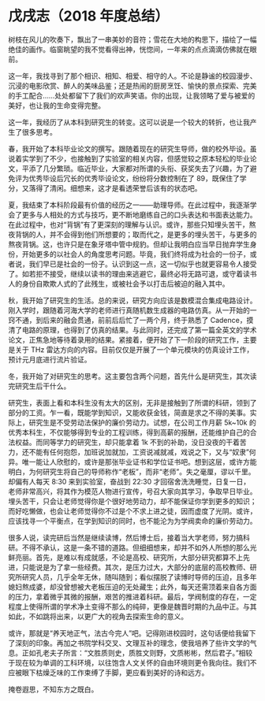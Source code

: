 # 戊戌志（2018 年度总结）


树枝在风儿的吹奏下，飘出了一串美妙的音符；雪花在大地的构思下，描绘了一幅绝佳的画作。临窗眺望的我不觉看得出神，恍惚间，一年来的点点滴滴仿佛就在眼前。

这一年，我找寻到了那个相识、相知、相爱、相守的人。不论是静谧的校园漫步、沉浸的电影欣赏、醉人的美味品鉴；还是热闹的厨房烹饪、愉快的景点探索、完美的手工配合……处处都留下了我们的欢声笑语。你的出现，让我领略了爱与被爱的美好，也让我的生命变得完整。

这一年，我经历了从本科到研究生的转变。这可以说是一个较大的转折，也让我产生了很多思考。

春，我开始了本科毕业论文的撰写。跟随着现在的研究生导师，做的校外毕设。虽说着实学到了不少，也接触到了实验室的相关内容，但感觉较之原本轻松的毕业论文，平添了几分繁琐。临近毕业，大家都对所谓的头衔、获奖失去了兴趣，为了避免评为优秀毕设后冗长的优秀毕设论文，纷纷将分数控制在了 89，既保住了学分，又落得了清闲。细想来，这才是看透荣誉后该有的状态吧。

夏，我结束了本科阶段最有价值的经历之一——助理导师。在此过程中，我逐渐学会了更多与人相处的方式与技巧，更不断地磨练自己的口头表达和书面表达能力。在此过程中，也对“背锅”有了更深刻的理解与认识。或许，那些只知埋头苦干，熬夜背锅的人，并不会得到他们所想要的；取而代之，是更多的埋头苦干，与更多的熬夜背锅。这，也许只是在象牙塔中管中规豹。但却让我明白应当早日抛弃学生身份，开始更多的以社会人的角度思考问题。毕竟，我们终将成为社会的一份子，或者说，我们早已是社会的一份子。认识到这一点，这一切似乎也就更容易令人接受了。如若拒不接受，继续以读书的理由来逃避它，最终必将无路可退，或守着读书人的身份自欺欺人式的了此残生，或被社会予以打击后被迫的融入其中。

秋，我开始了研究生的生活。总的来说，研究方向应该是数模混合集成电路设计。刚入学时，跟随着河海大学的老师进行真随机数生成器的电路仿真。从一开始的一窍不通，到后来的融会贯通，前前后后忙了一两个月，终于熟悉了 Cadence，摸清了电路的原理，也得到了仿真的结果。与此同时，还完成了第一篇全英文的学术论文，正焦急地等待着录用的结果。紧接着，便开始了下一阶段的研究工作，主要是关于 THz 雷达方向的内容。目前仅仅是开展了一个单元模块的仿真设计工作，预计元月底进行流片验证。

冬，我开始了对研究生的思考。这主要包含两个问题，首先什么是研究生，其次读完研究生后干什么。

研究生，表面上看和本科生没有太大的区别，无非是接触到了所谓的科研，领到了部分的工资。乍一看，既能学到知识，又能收获金钱，简直是求之不得的美事。实际上，研究生是不受劳动法保护的廉价劳动力。试想，在公司工作月薪 5k~10k 的优秀本科生，不仅能够得到专业的工程训练，得到高薪的报酬，还能维护自己的合法权益。而同等学力的研究生，却只能拿着 1k 不到的补助，没日没夜的干着苦力，还不能有任何抱怨，加班说加就加，工资说减就减，戏说之下，又与“奴隶”何异。唯一能让人欣慰的，或许是那张毕业证书和学位证书吧。想到这层，或许方能明白，为何研究生将自己的导师称作“老板”，而非“老师”。失之毫厘，谬以千里。却偏有人每天 8:30 来到实验室，奋战到 22:30 才回宿舍洗洗睡觉，日复一日，老师非常高兴，将其作为模范人物进行宣传，号召大家向其学习，争取早日毕业。埋头苦干，只会让老师觉得你是个很好地劳动力，却不能保证你学到更多的知识；而好吃懒做，也会让老师觉得你不过是个不求上进之徒，因而虚度了光阴。或许，应该找寻一个平衡点，在学到知识的同时，也不能沦为为学阀卖命的廉价劳动力。

很多人说，读完研后当然是继续读博，然后博士后，接着当大学老师，努力搞科研。不得不承认，这是一条不错的道路。但细细想来，却并不如外人所想的那么光鲜亮丽。首先，是难以有成就感，不论是高校、研究所，大部分研究都算不上先进，只能说是为了拿一些经费。其次，是压力过大，大部分的底层的高校教师、研究所研究人员，几乎全年无休，随叫随到；看似摆脱了读博时导师的压迫，且多年媳妇熬成婆，却没曾想被大老板压迫的无处藏生；此外，每天还需顶着来自各方面的压力，拿着微乎其微的报酬，艰苦的推进着科研。最后，学阀制度的存在，一定程度上使得所谓的学术净土变得不那么的纯碎，更像是魏晋时期的九品中正。与其如此，不如跳将出来，以更广大的视角去探索生命的意义。

或许，那就是“养天地正气，法古今完人”吧。记得刚进校园时，这句话便给我留下了深刻的印象。再加之书院学科交叉、文理互补的理念，使我培养了些许文学的气息。正如孔老夫子所言：“文胜质则史，质胜文则野，文质彬彬，然后君子。”相较于现在较为单调的工科环境，以往饱含人文关怀的自由环境则更令我向往。我们不应被眼下枯燥乏味的工作束缚了手脚，更应看到美好的诗和远方。

掩卷遐思，不知东方之既白。
